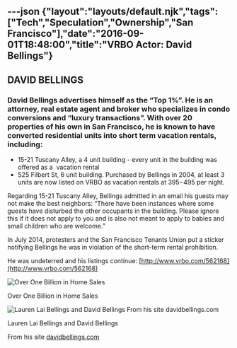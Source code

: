 ---json
{"layout":"layouts/default.njk","tags":["Tech","Speculation","Ownership","San Francisco"],"date":"2016-09-01T18:48:00","title":"VRBO Actor: David Bellings"}
---

**DAVID BELLINGS**
------------------

### David Bellings advertises himself as the “Top 1%”. He is an attorney, real estate agent and broker who specializes in condo conversions and “luxury transactions”. With over 20 properties of his own in San Francisco, he is known to have converted residential units into short term vacation rentals, including:

*   15-21 Tuscany Alley, a 4 unit building - every unit in the building was offered as a  vacation rental
*   525 Filbert St, 6 unit building. Purchased by Bellings in 2004, at least 3 units are now listed on VRBO as vacation rentals at $395-$495 per night.

Regarding 15-21 Tuscany Alley, Bellings admitted in an email his guests may not make the best neighbors: “There have been instances where some guests have disturbed the other occupants in the building. Please ignore this if it does not apply to you and is also not meant to apply to babies and small children who are welcome.”

In July 2014, protesters and the San Francisco Tenants Union put a sticker notifying Bellings he was in violation of the short-term rental prohibition.

He was undeterred and his listings continue: [http://www.vrbo.com/562168](http://www.vrbo.com/562168)  

![Over One Billion in Home Sales](https://images.squarespace-cdn.com/content/v1/52b7d7a6e4b0b3e376ac8ea2/1412627295447-RR9KYVUHBDT41TLVXKB9/ke17ZwdGBToddI8pDm48kDHPSfPanjkWqhH6pl6g5ph7gQa3H78H3Y0txjaiv_0fDoOvxcdMmMKkDsyUqMSsMWxHk725yiiHCCLfrh8O1z4YTzHvnKhyp6Da-NYroOW3ZGjoBKy3azqku80C789l0mwONMR1ELp49Lyc52iWr5dNb1QJw9casjKdtTg1_-y4jz4ptJBmI9gQmbjSQnNGng/Bellings)

Over One Billion in Home Sales

  

![Lauren Lai Bellings and David Bellings   From his site  davidbellings.com](https://images.squarespace-cdn.com/content/v1/52b7d7a6e4b0b3e376ac8ea2/1412319770479-0FGCSLA4WL90CIKHEFAT/ke17ZwdGBToddI8pDm48kBJ_iyb7K0xnhAQgUQNC-zhZw-zPPgdn4jUwVcJE1ZvWEtT5uBSRWt4vQZAgTJucoTqqXjS3CfNDSuuf31e0tVGEe_lvMlE9XmuUlVCxZ12g-mriUpFkTpEB7913W0D9kaQvevUbj177dmcMs1F0H-0/David+Bellings)

Lauren Lai Bellings and David Bellings

From his site [davidbellings.com](http://davidbellings.com/home.php)